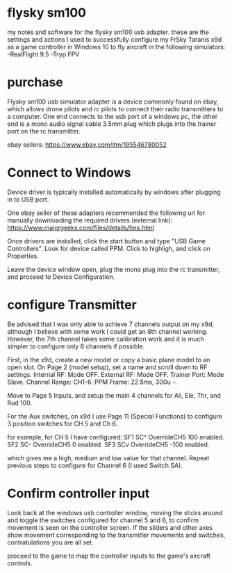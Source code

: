 # flysky sm100
my notes and software for the flysky sm100 usb adapter. these are the settings and actions I used to successfully configure my FrSky Taranis x9d as a game controller in Windows 10 to fly aircraft in the following simulators:
-RealFlight 9.5
-Tryp FPV

# purchase
Flysky sm100 usb simulator adapter is a device commonly found on ebay, which allows drone pilots and rc pilots to connect their radio transmitters to a computer. One end connects to the usb port of a windows pc, the other end is a mono audio signal cable 3.5mm plug which plugs into the trainer port on the rc transmitter. 

ebay sellers:
https://www.ebay.com/itm/195546780052

# Connect to Windows
Device driver is typically installed automatically by windows after plugging in to USB port. 

One ebay seller of these adapters recommended the following url for manually downloading the required drivers (external link):
https://www.majorgeeks.com/files/details/fms.html

Once drivers are installed, click the start button and type "USB Game Controllers". Look for device called PPM. Click to highligh, and click on Properties.

Leave the device window open, plug the mono plug into the rc transmitter, and proceed to Device Configuration. 

# configure Transmitter
Be advised that I was only able to achieve 7 channels output on my x9d, although I believe with some work I could get an 8th channel working. However, the 7th channel takes some calibration work and it is much simpler to configure only 6 channels if possible. 

First, in the x9d, create a new model or copy a basic plane model to an open slot. On Page 2 (model setup), set a name and scroll down to RF settings.
Internal RF: Mode OFF. 
External RF: Mode OFF. 
Trainer Port: Mode Slave. Channel Range: CH1-6. PPM Frame: 22.5ms, 300u -.

Move to Page 5 Inputs, and setup the main 4 channels for Ail, Ele, Thr, and Rud 100. 

For the Aux switches, on x9d I use Page 11 (Special Functions) to configure 3 position switches for CH 5 and Ch 6. 

for example, for CH 5 I have configured:
SF1 SC^ OverrideCH5 100  enabled.
SF2 SC- OverrideCH5 0    enabled. 
SF3 SCv OverrideCH5 -100 enabled. 

which gives me a high, medium and low value for that channel. Repeat previous steps to configure for Channel 6 (I used Switch SA). 

# Confirm controller input
Look back at the windows usb controller window, moving the sticks around and toggle the switches configured for channel 5 and 6, to confirm movement is seen on the controller screen. If the sliders and other axes show movement corresponding to the transmitter movements and switches, contratulations you are all set. 


proceed to the game to map the controller inputs to the game's aircraft controls. 
